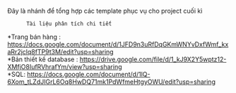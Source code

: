 Đây là nhánh để tổng hợp các template phục vụ cho project cuối kì

          Tài liệu phân tích chi tiết 
*Trang bán hàng : https://docs.google.com/document/d/1JFD9n3uRfDqGKmWNYvDxfWmf_kxaRr2jclq8fTP9t3M/edit?usp=sharing<br>
*Bản thiết kế database : https://drive.google.com/file/d/1_kJ9X2Y5wptz12-XMfjO8IufRVhrafYm/view?usp=sharing<br>
*SQL: https://docs.google.com/document/d/1lQ-6Xom_tLZdJIGrL6Oq8HwDQ71mk1PdWfmeHtgyOWU/edit?usp=sharing
